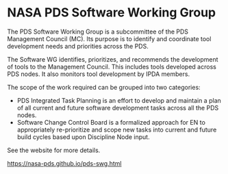 # NASA PDS Software Working Group
The PDS Software Working Group is a subcommittee of the PDS Management Council (MC). Its purpose is to identify and coordinate tool development needs and priorities across the PDS.

The Software WG identifies, prioritizes, and recommends the development of tools to the Management Council. This includes tools developed across PDS nodes. It also monitors tool development by IPDA members.

The scope of the work required can be grouped into two categories:
* PDS Integrated Task Planning is an effort to develop and maintain a plan of all current and future software development tasks across all the PDS nodes.
* Software Change Control Board is a formalized approach for EN to appropriately re-prioritize and scope new tasks into current and future build cycles based upon Discipline Node input.

See the website for more details.

https://nasa-pds.github.io/pds-swg.html
